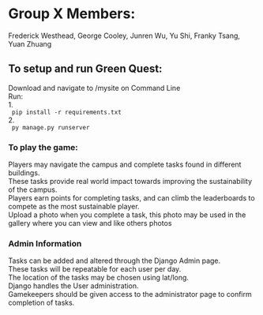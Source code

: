 <h1> Group X Members: </h1>

 Frederick Westhead, George Cooley, Junren Wu, Yu Shi, Franky Tsang, Yuan Zhuang <br>
 <h2> To setup and run Green Quest: </h2>
 Download and navigate to /mysite on Command Line <br>
 Run: <br>
 1. <br>
 <code> pip install -r requirements.txt </code> <br>
 2. <br>
 <code> py manage.py runserver </code>
 <br>
<h3>To play the game:</h3>
Players may navigate the campus and complete tasks found in different buildings.<br>
These tasks provide real world impact towards improving the sustainability of the campus. <br>
Players earn points for completing tasks, and can climb the leaderboards to compete as the most sustainable player. <br>
Upload a photo when you complete a task, this photo may be used in the gallery where you can view and like others photos <br>
<h3>Admin Information</h3>
Tasks can be added and altered through the Django Admin page. <br>
These tasks will be repeatable for each user per day. <br>
The location of the tasks may be chosen using lat/long. <br> 
Django handles the User administration. <br>
Gamekeepers should be given access to the administrator page to confirm completion of tasks. <br>


 
